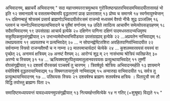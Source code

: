 अभिवादनम्, ब्रह्मचर्ये अभिवादनम्						" सदा महान्तमपररात्रमुत्थाय गुरोस्तिष्ठन्प्रातरभिवादमभिवादयीतासावहं भो इति १२ समानग्रामे च वसतामन्येषामपि वृद्धतराणां प्राक् प्रातराशात् १३ प्रोष्य च समागमे १४ स्वर्गमायुश्चेप्सन् १५ दक्षिणम्बाहुं श्रोत्रसमं प्रसार्य ब्राह्मणोऽभिवादयीतोरःसमं राजन्यो मध्यसमं वैश्यो नीचैः शूद्रः प्रञ्जलिम् १६ प्लावनं च नाम्नोऽभिवादनप्रत्यभिवादने च पूर्वेषां वर्णानाम् १७ उदिते त्वादित्य आचार्येण समेत्योपसङ्ग्रहणम् १८ सदैवाभिवादनम् १९ उपसंग्राह्य आचार्य इत्येके २० दक्षिणेन पाणिना दक्षिणं पादमधस्तादभ्यधिमृश्य सकुष्ठिकमुपसंगृह्णीयात् २१ उभाभ्यामेवोभावभिपीडयत उपसंग्राह्याव् इत्येके २२ …अप्रयतेन नाभिवाद्यम् १८ तथाप्रयताय १९  अप्रयतश्च न प्रत्यभिवदेत् २० …  न सोपानह्वेष्टितशिरा अवहितपाणिर्वाभिवादयीत २२ सर्वनाम्ना स्त्रियो राजन्यवैश्यौ च न नाम्ना २३ मातरमाचार्यदारं चेत्येके २४
… कुशलमवरवयसं वयस्यं वा पृच्छेत् २६ अनामयं क्षत्रियम् २७ अनष्टं वैश्यम् २८ आरोग्यं शूद्र म् २९ नासंभाष्य श्रोत्रियं व्यतिव्रजेत् ३० अरण्ये च स्त्रियम् ३१ १४
…  ऋत्विक्श्वशुरपितृव्यमातुलानवरवयसः प्रत्युत्थायाभिवदेत् ११ तूष्णीं वोपसंगृह्णीयात् १२ दशवर्षं पौरसख्यं पञ्चवर्षं तु चारणम् । त्रिवर्षपूर्वः श्रोत्रियः अभिवादनमर्हति १३ ज्ञायमाने वयोविशेषे वृद्धतरायाभिवाद्यम् १४  विषमगतायागुरवे नाभिवाद्यम् १५ अन्वारुह्य वाभिवादयीत १६ सर्वत्र तु प्रत्युत्थायाभिवादनम् १७ … पतिवयसः स्त्रियः २१ दशवर्षश्च ब्राह्मणः शतवर्षश्च क्षत्रियः । पितापुत्रौ स्म तौ विद्धि तयोस्तु ब्राह्मणः पिता २५ 

समादिष्टमध्यापयन्तं यावदध्ययनमुपसंगृह्णीयात् १३ नित्यमर्हन्तमित्येके १४ न गतिर् (=शुश्रूषा) विद्यते १५ "